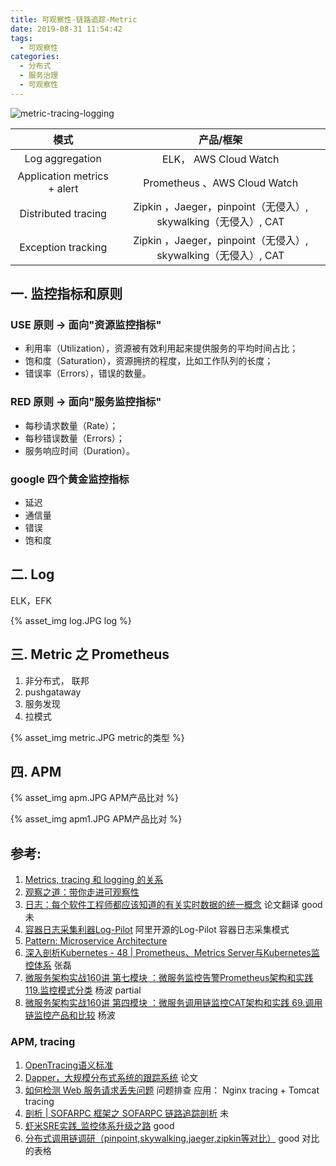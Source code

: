 ```yaml
---
title: 可观察性-链路追踪-Metric
date: 2019-08-31 11:54:42
tags:
  - 可观察性
categories:
  - 分布式
  - 服务治理
  - 可观察性
---
```


<p hidden></p>
<!-- more -->

![metric-tracing-logging](https://user-images.githubusercontent.com/5608425/64059064-216a2880-cbe7-11e9-9ee7-141334d93959.png)


模式| 产品/框架 
:-:| :-: 
Log aggregation|  ELK， AWS Cloud Watch
Application metrics + alert| Prometheus 、AWS Cloud Watch
Distributed tracing| Zipkin ，Jaeger，pinpoint（无侵入）, skywalking（无侵入）, CAT
Exception tracking| Zipkin ，Jaeger，pinpoint（无侵入）, skywalking（无侵入）, CAT

## 一. 监控指标和原则
### USE 原则 -> 面向"资源监控指标"
+ 利用率（Utilization），资源被有效利用起来提供服务的平均时间占比；
+ 饱和度（Saturation），资源拥挤的程度，比如工作队列的长度；
+ 错误率（Errors），错误的数量。

### RED 原则 ->  面向"服务监控指标"
+ 每秒请求数量（Rate）；
+ 每秒错误数量（Errors）；
+ 服务响应时间（Duration）。

### google 四个黄金监控指标
+ 延迟
+ 通信量
+ 错误
+ 饱和度

## 二. Log
ELK，EFK

{% asset_img  log.JPG   log %}

## 三. Metric 之 Prometheus
1. 非分布式， 联邦
2. pushgataway
3. 服务发现
4. 拉模式  

{% asset_img  metric.JPG   metric的类型 %}

## 四. APM 
{% asset_img  apm.JPG   APM产品比对 %}

{% asset_img  apm1.JPG   APM产品比对 %}

## 参考:
1. [Metrics, tracing 和 logging 的关系](https://wu-sheng.github.io/me/articles/metrics-tracing-and-logging)
2. [观察之道：带你走进可观察性](https://mp.weixin.qq.com/s?__biz=MzIzNjUxMzk2NQ==&mid=2247489564&idx=1&sn=46d9103444bef97e89e897224a896268&chksm=e8d7e7dedfa06ec8d687c1292a1d82ff9e579430afafb9d003e18c13d4ec7e1682dbd4c642d9&scene=27#wechat_redirect)
3. [日志：每个软件工程师都应该知道的有关实时数据的统一概念](https://github.com/oldratlee/translations/blob/master/log-what-every-software-engineer-should-know-about-real-time-datas-unifying/README.md)  论文翻译 good 未
4. [容器日志采集利器Log-Pilot](https://yq.aliyun.com/articles/674327)  阿里开源的Log-Pilot 容器日志采集模式
5. [Pattern: Microservice Architecture](https://microservices.io/patterns/microservices.html)
6. [深入剖析Kubernetes - 48 | Prometheus、Metrics Server与Kubernetes监控体系]() 张磊
7. [微服务架构实战160讲 第七模块 ：微服务监控告警Prometheus架构和实践 119.监控模式分类]() 杨波 partial
8. [微服务架构实战160讲 第四模块 ：微服务调用链监控CAT架构和实践 69.调用链监控产品和比较]() 杨波

### APM, tracing
1. [OpenTracing语义标准](https://github.com/opentracing-contrib/opentracing-specification-zh/blob/master/specification.md)
2. [Dapper，大规模分布式系统的跟踪系统](http://bigbully.github.io/Dapper-translation/)  论文
3. [如何检测 Web 服务请求丢失问题](https://mp.weixin.qq.com/s/QA_BTF1D3GJJ7_nYQ6oAzQ) 问题排查 应用： Nginx tracing + Tomcat tracing
4. [剖析 | SOFARPC 框架之 SOFARPC 链路追踪剖析](https://www.sofastack.tech/blog/sofa-rpc-link-tracking/) 未
5. [虾米SRE实践_监控体系升级之路](https://github.com/StabilityMan/StabilityGuide/blob/master/docs/processing/monitor/%E8%99%BE%E7%B1%B3SRE%E5%AE%9E%E8%B7%B5_%E7%9B%91%E6%8E%A7%E4%BD%93%E7%B3%BB%E5%8D%87%E7%BA%A7%E4%B9%8B%E8%B7%AF.md) good
6. [分布式调用链调研（pinpoint,skywalking,jaeger,zipkin等对比）](https://my.oschina.net/u/3770892/blog/3005395) good 对比的表格
